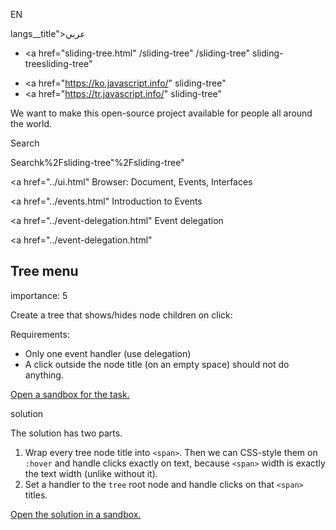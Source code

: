 EN

langs\_\_title">عربي</span></a>

-   <a href="sliding-tree.html"
    /sliding-tree"
    /sliding-tree"
    sliding-treesliding-tree"

<!-- -->

-   <a href="https://ko.javascript.info/"
    sliding-tree"
-   <a href="https://tr.javascript.info/"
    sliding-tree"

We want to make this open-source project available for people all around the world.

Search

Searchk%2Fsliding-tree"%2Fsliding-tree" </a>

<a href="../ui.html" Browser: Document, Events, Interfaces</span></a>

<a href="../events.html" Introduction to Events</span></a>

<a href="../event-delegation.html" Event delegation</span></a>

<a href="../event-delegation.html"

## Tree menu

<span class="task__importance" title="How important is the task, from 1 to 5">importance: 5</span>

Create a tree that shows/hides node children on click:

Requirements:

-   Only one event handler (use delegation)
-   A click outside the node title (on an empty space) should not do anything.

[Open a sandbox for the task.](https://plnkr.co/edit/zQFuLhTPX4lkrokp?p=preview)

solution

The solution has two parts.

1.  Wrap every tree node title into `<span>`. Then we can CSS-style them on `:hover` and handle clicks exactly on text, because `<span>` width is exactly the text width (unlike without it).
2.  Set a handler to the `tree` root node and handle clicks on that `<span>` titles.

[Open the solution in a sandbox.](https://plnkr.co/edit/efPMXY7fSzxUXW5H?p=preview)

